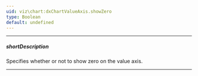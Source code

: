 ```yaml
---
uid: viz\chart:dxChartValueAxis.showZero
type: Boolean
default: undefined
---
```

---
##### shortDescription
Specifies whether or not to show zero on the value axis.

---
<!--
By default, the value axis shows zero for area- and bar-like series, and hides it for others. To force showing zero regardless of the series type, set the **showZero** property to **true**. If you set this property to **false**, zero will be hidden until it is included in any series.
-->